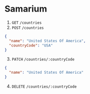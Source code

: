 # Samarium

1. `GET` `/countries`
2. `POST` `/countries`

```json
{
  "name": "United States Of America",
  "countryCode": "USA"
}
```

3. `PATCH` `/countries/:countryCode`

```json
{
  "name": "United States Of America"
}
```

4. `DELETE` `/countries/:countryCode`
